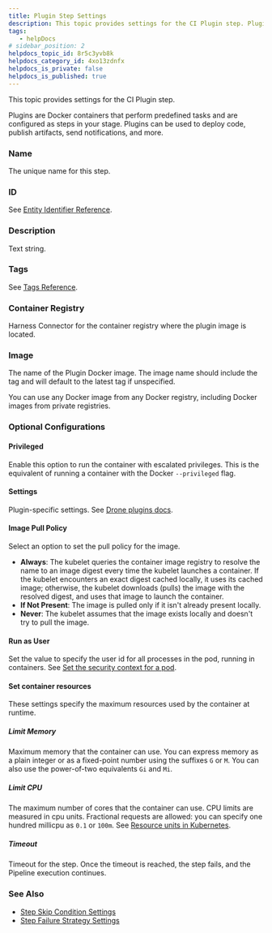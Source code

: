 ```yaml
---
title: Plugin Step Settings
description: This topic provides settings for the CI Plugin step. Plugins are Docker containers that perform predefined tasks and are configured as steps in your stage. Plugins can be used to deploy code, publish…
tags: 
   - helpDocs
# sidebar_position: 2
helpdocs_topic_id: 8r5c3yvb8k
helpdocs_category_id: 4xo13zdnfx
helpdocs_is_private: false
helpdocs_is_published: true
---
```


This topic provides settings for the CI Plugin step.

Plugins are Docker containers that perform predefined tasks and are configured as steps in your stage. Plugins can be used to deploy code, publish artifacts, send notifications, and more.

### Name

The unique name for this step.

### ID

See [Entity Identifier Reference](/article/li0my8tcz3-entity-identifier-reference).

### Description

Text string.

### Tags

See [Tags Reference](/article/i8t053o0sq-tags-reference).

### Container Registry

Harness Connector for the container registry where the plugin image is located.

### Image

The name of the Plugin Docker image. The image name should include the tag and will default to the latest tag if unspecified.

You can use any Docker image from any Docker registry, including Docker images from private registries.

### Optional Configurations

#### Privileged

Enable this option to run the container with escalated privileges. This is the equivalent of running a container with the Docker `--privileged` flag.

#### Settings

Plugin-specific settings. See [Drone plugins docs](http://plugins.drone.io/).

#### Image Pull Policy

Select an option to set the pull policy for the image.

* **Always**: The kubelet queries the container image registry to resolve the name to an image digest every time the kubelet launches a container. If the kubelet encounters an exact digest cached locally, it uses its cached image; otherwise, the kubelet downloads (pulls) the image with the resolved digest, and uses that image to launch the container.
* **If Not Present**: The image is pulled only if it isn't already present locally.
* **Never**: The kubelet assumes that the image exists locally and doesn't try to pull the image.

#### Run as User

Set the value to specify the user id for all processes in the pod, running in containers. See [Set the security context for a pod](https://kubernetes.io/docs/tasks/configure-pod-container/security-context/#set-the-security-context-for-a-pod).

#### Set container resources

These settings specify the maximum resources used by the container at runtime.

##### Limit Memory

Maximum memory that the container can use. You can express memory as a plain integer or as a fixed-point number using the suffixes `G` or `M`. You can also use the power-of-two equivalents `Gi` and `Mi`.

##### Limit CPU

The maximum number of cores that the container can use. CPU limits are measured in cpu units. Fractional requests are allowed: you can specify one hundred millicpu as `0.1` or `100m`. See [Resource units in Kubernetes](https://kubernetes.io/docs/concepts/configuration/manage-resources-containers/#resource-units-in-kubernetes).

##### Timeout

Timeout for the step. Once the timeout is reached, the step fails, and the Pipeline execution continues.

### See Also

* [Step Skip Condition Settings](/article/i36ibenkq2-step-skip-condition-settings)
* [Step Failure Strategy Settings](/article/htrur23poj-step-failure-strategy-settings)

